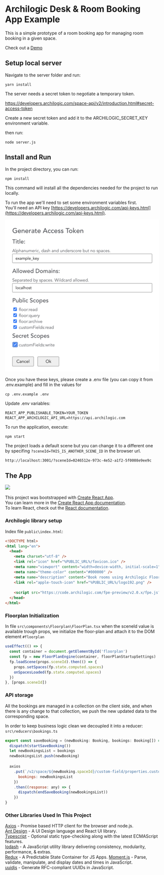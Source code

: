 # Archilogic Desk & Room Booking App Example

This is a simple prototype of a room booking app for managing room booking in a given space.

Check out a [Demo](https://archilogic-room-booking.herokuapp.com)

## Setup local server

Navigate to the server folder and run:

    yarn install

The server needs a secret token to negotiate a temporary token.

https://developers.archilogic.com/space-api/v2/introduction.html#secret-access-token

Create a new secret token and add it to the ARCHILOGIC_SECRET_KEY environment variable.

then run:

    node server.js

## Install and Run

In the project directory, you can run:

    npm install

This command will install all the dependencies needed for the project to run locally.

To run the app we'll need to set some environment variables first.  
You'll need an API key [https://developers.archilogic.com/api-keys.html](https://developers.archilogic.com/api-keys.html).

![](token.png)

Once you have these keys, please create a .env file (you can copy it from .env.example) and fill in the values for

    cp .env.example .env

Update .env variables:

    REACT_APP_PUBLISHABLE_TOKEN=YOUR_TOKEN
    REACT_APP_ARCHILOGIC_API_URL=https://api.archilogic.com

To run the application, execute:

    npm start

The project loads a default scene but you can change it to a different one by specifing `?sceneId=THIS_IS_ANOTHER_SCENE_ID` in the browser url.

```html
http://localhost:3001/?sceneId=0246512e-973c-4e52-a1f2-5f0008e9ee9c
```

## The App

![](demo.gif)

This project was bootstrapped with [Create React App](https://github.com/facebook/create-react-app).  
You can learn more in the [Create React App documentation](https://facebook.github.io/create-react-app/docs/getting-started).  
To learn React, check out the [React documentation](https://reactjs.org/).

### Archilogic library setup

Index file `public\index.html`:

```html
<!DOCTYPE html>
<html lang="en">
  <head>
    <meta charset="utf-8" />
    <link rel="icon" href="%PUBLIC_URL%/favicon.ico" />
    <meta name="viewport" content="width=device-width, initial-scale=1" />
    <meta name="theme-color" content="#000000" />
    <meta name="description" content="Book rooms using Archilogic Floor Plan Engine" />
    <link rel="apple-touch-icon" href="%PUBLIC_URL%/logo192.png" />

    <script src="https://code.archilogic.com/fpe-preview/v2.0.x/fpe.js?key=%REACT_APP_ARCHILOGIC_PUBLISHABLE_API_KEY%"></script>
  </head>
</html>
```

### Floorplan Initialization

In file `src\components\Floorplan\FloorPlan.tsx` when the sceneId value is available trough props, we initialize the floor-plan and attach it to the DOM element `#floorplan`

```javascript
useEffect(() => {
  const container = document.getElementById('floorplan')
  const fp = new FloorPlanEngine(container, floorPlanStartupSettings)
  fp.loadScene(props.sceneId).then(() => {
    props.setSpaces(fp.state.computed.spaces)
    onSpacesLoaded(fp.state.computed.spaces)
  })
}, [props.sceneId])
```

### API storage

All the bookings are managed in a collection on the client side, and when there is any change to that collection, we push the new updated data to the corresponding space.

In order to keep business logic clean we decoupled it into a reducer: `src\reducers\bookings.ts`

```javascript
export const saveBooking = (newBooking: Booking, bookings: Booking[]) => (dispatch: any) => {
  dispatch(startSaveBooking())
  let newBookingsList = bookings
  newBookingsList.push(newBooking)

  axios
    .put(`/v2/space/${newBooking.spaceId}/custom-field/properties.customFields.bookings`, {
      bookings: newBookingsList
    })
    .then((response: any) => {
      dispatch(endSaveBooking(newBookingsList))
    })
}
```

### Other Libraries Used In This Project

[Axios](https://github.com/axios/axios) - Promise based HTTP client for the browser and node.js.  
[Ant Design](https://ant.design/) - A UI Design language and React UI library.  
[Typescript](https://www.typescriptlang.org/) - Optional static type-checking along with the latest ECMAScript features.  
[lodash](https://lodash.com/) - A JavaScript utility library delivering consistency, modularity, performance, & extras.  
[Redux](https://redux.js.org/) - A Predictable State Container for JS Apps.
[Moment.js](https://momentjs.com/) - Parse, validate, manipulate, and display dates and times in JavaScript.  
[uuidjs](https://github.com/uuidjs/uuid#readme) -
Generate RFC-compliant UUIDs in JavaScript.

